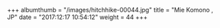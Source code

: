 +++
albumthumb = "/images/hitchhike-00044.jpg"
title = "Mie Komono , JP"
date = "2017:12:17 10:54:12"
weight = 44
+++
